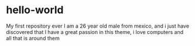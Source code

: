 # hello-world
My first repository ever
I am a 26 year old male from mexico, and i just have discovered that I have a great passion in this theme, i love computers and all that is around them
